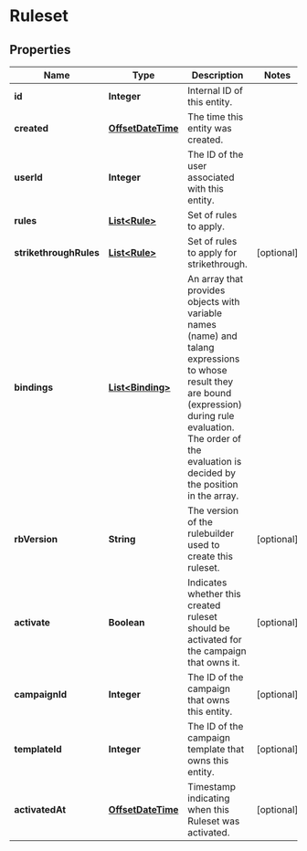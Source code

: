 

# Ruleset

## Properties

Name | Type | Description | Notes
------------ | ------------- | ------------- | -------------
**id** | **Integer** | Internal ID of this entity. | 
**created** | [**OffsetDateTime**](OffsetDateTime.md) | The time this entity was created. | 
**userId** | **Integer** | The ID of the user associated with this entity. | 
**rules** | [**List&lt;Rule&gt;**](Rule.md) | Set of rules to apply. | 
**strikethroughRules** | [**List&lt;Rule&gt;**](Rule.md) | Set of rules to apply for strikethrough. |  [optional]
**bindings** | [**List&lt;Binding&gt;**](Binding.md) | An array that provides objects with variable names (name) and talang expressions to whose result they are bound (expression) during rule evaluation. The order of the evaluation is decided by the position in the array. | 
**rbVersion** | **String** | The version of the rulebuilder used to create this ruleset. |  [optional]
**activate** | **Boolean** | Indicates whether this created ruleset should be activated for the campaign that owns it. |  [optional]
**campaignId** | **Integer** | The ID of the campaign that owns this entity. |  [optional]
**templateId** | **Integer** | The ID of the campaign template that owns this entity. |  [optional]
**activatedAt** | [**OffsetDateTime**](OffsetDateTime.md) | Timestamp indicating when this Ruleset was activated. |  [optional]



